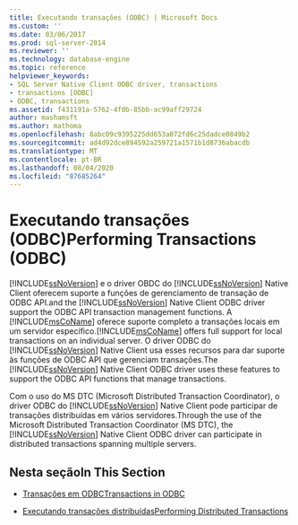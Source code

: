 ```yaml
---
title: Executando transações (ODBC) | Microsoft Docs
ms.custom: ''
ms.date: 03/06/2017
ms.prod: sql-server-2014
ms.reviewer: ''
ms.technology: database-engine
ms.topic: reference
helpviewer_keywords:
- SQL Server Native Client ODBC driver, transactions
- transactions [ODBC]
- ODBC, transactions
ms.assetid: f431191a-5762-4f0b-85bb-ac99aff29724
author: mashamsft
ms.author: mathoma
ms.openlocfilehash: 8abc09c9395225dd653a072fd6c25dadce0849b2
ms.sourcegitcommit: ad4d92dce894592a259721a1571b1d8736abacdb
ms.translationtype: MT
ms.contentlocale: pt-BR
ms.lasthandoff: 08/04/2020
ms.locfileid: "87685264"
---
```

# <a name="performing-transactions-odbc"></a><span data-ttu-id="b1706-102">Executando transações (ODBC)</span><span class="sxs-lookup"><span data-stu-id="b1706-102">Performing Transactions (ODBC)</span></span>
  [!INCLUDE[ssNoVersion](../../includes/ssnoversion-md.md)] <span data-ttu-id="b1706-103">e o driver OBDC do [!INCLUDE[ssNoVersion](../../includes/ssnoversion-md.md)] Native Client oferecem suporte a funções de gerenciamento de transação de ODBC API.</span><span class="sxs-lookup"><span data-stu-id="b1706-103">and the [!INCLUDE[ssNoVersion](../../includes/ssnoversion-md.md)] Native Client ODBC driver support the ODBC API transaction management functions.</span></span> <span data-ttu-id="b1706-104">A [!INCLUDE[msCoName](../../includes/msconame-md.md)] oferece suporte completo a transações locais em um servidor específico.</span><span class="sxs-lookup"><span data-stu-id="b1706-104">[!INCLUDE[msCoName](../../includes/msconame-md.md)] offers full support for local transactions on an individual server.</span></span> <span data-ttu-id="b1706-105">O driver ODBC do [!INCLUDE[ssNoVersion](../../includes/ssnoversion-md.md)] Native Client usa esses recursos para dar suporte às funções de ODBC API que gerenciam transações.</span><span class="sxs-lookup"><span data-stu-id="b1706-105">The [!INCLUDE[ssNoVersion](../../includes/ssnoversion-md.md)] Native Client ODBC driver uses these features to support the ODBC API functions that manage transactions.</span></span>  
  
 <span data-ttu-id="b1706-106">Com o uso do MS DTC (Microsoft Distributed Transaction Coordinator), o driver ODBC do [!INCLUDE[ssNoVersion](../../includes/ssnoversion-md.md)] Native Client pode participar de transações distribuídas em vários servidores.</span><span class="sxs-lookup"><span data-stu-id="b1706-106">Through the use of the Microsoft Distributed Transaction Coordinator (MS DTC), the [!INCLUDE[ssNoVersion](../../includes/ssnoversion-md.md)] Native Client ODBC driver can participate in distributed transactions spanning multiple servers.</span></span>  
  
## <a name="in-this-section"></a><span data-ttu-id="b1706-107">Nesta seção</span><span class="sxs-lookup"><span data-stu-id="b1706-107">In This Section</span></span>  
  
-   [<span data-ttu-id="b1706-108">Transações em ODBC</span><span class="sxs-lookup"><span data-stu-id="b1706-108">Transactions in ODBC</span></span>](../../relational-databases/native-client/odbc/performing-transactions-in-odbc.md)  
  
-   [<span data-ttu-id="b1706-109">Executando transações distribuídas</span><span class="sxs-lookup"><span data-stu-id="b1706-109">Performing Distributed Transactions</span></span>](../../relational-databases/native-client-ole-db-transactions/transactions.md)  
  
  
